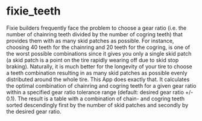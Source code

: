 <!-- README.md is generated from README.Rmd. Please edit that file -->
fixie\_teeth
============

Fixie builders frequently face the problem to choose a gear ratio (i.e. the number of chainring teeth divided by the number of cogring teeth) that provides them with as many skid patches as possible. For instance, choosing 40 teeth for the chainring and 20 teeth for the cogring, is one of the worst possible combinations since it gives you only a single skid patch (a skid patch is a point on the tire rapidly wearing off due to skid stop braking). Naturally, it is much better for the longevity of your tire to choose a teeth combination resulting in as many skid patches as possible evenly distributed around the whole tire. This App does exactly that. It calculates the optimal combination of chainring and cogring teeth for a given gear ratio within a specified gear ratio tolerance range (default: desired gear ratio +/- 0.1). The result is a table with a combination of chain- and cogring teeth sorted descendingly first by the number of skid patches and secondly by the desired gear ratio.

